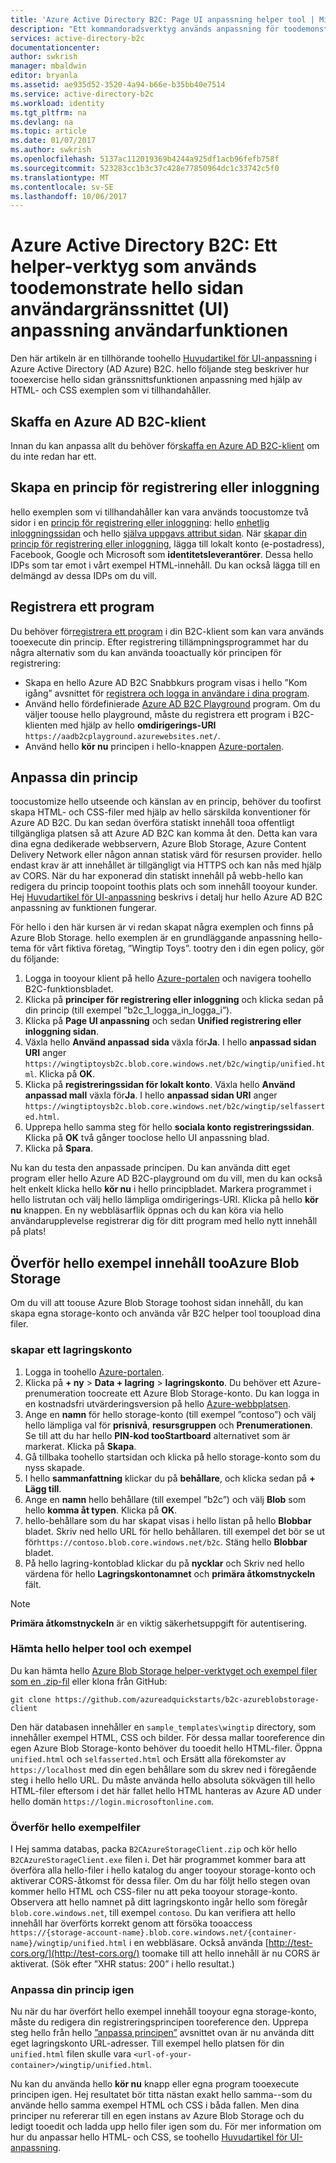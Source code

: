 ```yaml
---
title: 'Azure Active Directory B2C: Page UI anpassning helper tool | Microsoft Docs'
description: "Ett kommandoradsverktyg används anpassning för toodemonstrate hello sidan gränssnittsfunktionen i Azure Active Directory B2C"
services: active-directory-b2c
documentationcenter: 
author: swkrish
manager: mbaldwin
editor: bryanla
ms.assetid: ae935d52-3520-4a94-b66e-b35bb40e7514
ms.service: active-directory-b2c
ms.workload: identity
ms.tgt_pltfrm: na
ms.devlang: na
ms.topic: article
ms.date: 01/07/2017
ms.author: swkrish
ms.openlocfilehash: 5137ac112019369b4244a925df1acb96fefb758f
ms.sourcegitcommit: 523283cc1b3c37c428e77850964dc1c33742c5f0
ms.translationtype: MT
ms.contentlocale: sv-SE
ms.lasthandoff: 10/06/2017
---
```

# <a name="azure-active-directory-b2c-a-helper-tool-used-toodemonstrate-hello-page-user-interface-ui-customization-feature"></a>Azure Active Directory B2C: Ett helper-verktyg som används toodemonstrate hello sidan användargränssnittet (UI) anpassning användarfunktionen
Den här artikeln är en tillhörande toohello [Huvudartikel för UI-anpassning](active-directory-b2c-reference-ui-customization.md) i Azure Active Directory (AD Azure) B2C. hello följande steg beskriver hur tooexercise hello sidan gränssnittsfunktionen anpassning med hjälp av HTML- och CSS exemplen som vi tillhandahåller.

## <a name="get-an-azure-ad-b2c-tenant"></a>Skaffa en Azure AD B2C-klient
Innan du kan anpassa allt du behöver för[skaffa en Azure AD B2C-klient](active-directory-b2c-get-started.md) om du inte redan har ett.

## <a name="create-a-sign-up-or-sign-in-policy"></a>Skapa en princip för registrering eller inloggning
hello exemplen som vi tillhandahåller kan vara används toocustomze två sidor i en [princip för registrering eller inloggning](active-directory-b2c-reference-policies.md): hello [enhetlig inloggningssidan](active-directory-b2c-reference-ui-customization.md) och hello [själva uppgavs attribut sidan](active-directory-b2c-reference-ui-customization.md). När [skapar din princip för registrering eller inloggning](active-directory-b2c-reference-policies.md#create-a-sign-up-or-sign-in-policy), lägga till lokalt konto (e-postadress), Facebook, Google och Microsoft som **identitetsleverantörer**. Dessa hello IDPs som tar emot i vårt exempel HTML-innehåll.  Du kan också lägga till en delmängd av dessa IDPs om du vill.

## <a name="register-an-application"></a>Registrera ett program
Du behöver för[registrera ett program](active-directory-b2c-app-registration.md) i din B2C-klient som kan vara används tooexecute din princip. Efter registrering tillämpningsprogrammet har du några alternativ som du kan använda tooactually kör principen för registrering:

* Skapa en hello Azure AD B2C Snabbkurs program visas i hello ”Kom igång” avsnittet för [registrera och logga in användare i dina program](active-directory-b2c-overview.md#get-started).
* Använd hello fördefinierade [Azure AD B2C Playground](https://aadb2cplayground.azurewebsites.net) program. Om du väljer toouse hello playground, måste du registrera ett program i B2C-klienten med hjälp av hello **omdirigerings-URI** `https://aadb2cplayground.azurewebsites.net/`.
* Använd hello **kör nu** principen i hello-knappen [Azure-portalen](https://portal.azure.com/).

## <a name="customize-your-policy"></a>Anpassa din princip
toocustomize hello utseende och känslan av en princip, behöver du toofirst skapa HTML- och CSS-filer med hjälp av hello särskilda konventioner för Azure AD B2C. Du kan sedan överföra statiskt innehåll tooa offentligt tillgängliga platsen så att Azure AD B2C kan komma åt den. Detta kan vara dina egna dedikerade webbservern, Azure Blob Storage, Azure Content Delivery Network eller någon annan statisk värd för resursen provider. hello endast krav är att innehållet är tillgängligt via HTTPS och kan nås med hjälp av CORS. När du har exponerad din statiskt innehåll på webb-hello kan redigera du princip toopoint toothis plats och som innehåll tooyour kunder. Hej [Huvudartikel för UI-anpassning](active-directory-b2c-reference-ui-customization.md) beskrivs i detalj hur hello Azure AD B2C anpassning av funktionen fungerar.

För hello i den här kursen är vi redan skapat några exemplen och finns på Azure Blob Storage. hello exemplen är en grundläggande anpassning hello-tema för vårt fiktiva företag, ”Wingtip Toys”. tootry den i din egen policy, gör du följande:

1. Logga in tooyour klient på hello [Azure-portalen](https://portal.azure.com/) och navigera toohello B2C-funktionsbladet.
2. Klicka på **principer för registrering eller inloggning** och klicka sedan på din princip (till exempel ”b2c\_1\_logga\_in\_logga\_i”).
3. Klicka på **Page UI anpassning** och sedan **Unified registrering eller inloggning sidan**.
4. Växla hello **Använd anpassad sida** växla för**Ja**. I hello **anpassad sidan URI** anger `https://wingtiptoysb2c.blob.core.windows.net/b2c/wingtip/unified.html`. Klicka på **OK**.
5. Klicka på **registreringssidan för lokalt konto**. Växla hello **Använd anpassad mall** växla för**Ja**. I hello **anpassad sidan URI** anger `https://wingtiptoysb2c.blob.core.windows.net/b2c/wingtip/selfasserted.html`.
6. Upprepa hello samma steg för hello **sociala konto registreringssidan**.
   Klicka på **OK** två gånger tooclose hello UI anpassning blad.
7. Klicka på **Spara**.

Nu kan du testa den anpassade principen. Du kan använda ditt eget program eller hello Azure AD B2C-playground om du vill, men du kan också helt enkelt klicka hello **kör nu** i hello principbladet. Markera programmet i hello listrutan och välj hello lämpliga omdirigerings-URI. Klicka på hello **kör nu** knappen. En ny webbläsarflik öppnas och du kan köra via hello användarupplevelse registrerar dig för ditt program med hello nytt innehåll på plats!

## <a name="upload-hello-sample-content-tooazure-blob-storage"></a>Överför hello exempel innehåll tooAzure Blob Storage
Om du vill att toouse Azure Blob Storage toohost sidan innehåll, du kan skapa egna storage-konto och använda vår B2C helper tool tooupload dina filer.

### <a name="create-a-storage-account"></a>skapar ett lagringskonto
1. Logga in toohello [Azure-portalen](https://portal.azure.com/).
2. Klicka på **+ ny** > **Data + lagring** > **lagringskonto**. Du behöver ett Azure-prenumeration toocreate ett Azure Blob Storage-konto. Du kan logga in en kostnadsfri utvärderingsversion på hello [Azure-webbplatsen](https://azure.microsoft.com/pricing/free-trial/).
3. Ange en **namn** för hello storage-konto (till exempel ”contoso”) och välj hello lämpliga val för **prisnivå**, **resursgruppen** och  **Prenumerationen**. Se till att du har hello **PIN-kod tooStartboard** alternativet som är markerat. Klicka på **Skapa**.
4. Gå tillbaka toohello startsidan och klicka på hello storage-konto som du nyss skapade.
5. I hello **sammanfattning** klickar du på **behållare**, och klicka sedan på **+ Lägg till**.
6. Ange en **namn** hello behållare (till exempel ”b2c”) och välj **Blob** som hello **komma åt typen**. Klicka på **OK**.
7. hello-behållare som du har skapat visas i hello listan på hello **Blobbar** bladet. Skriv ned hello URL för hello behållaren. till exempel det bör se ut för`https://contoso.blob.core.windows.net/b2c`. Stäng hello **Blobbar** bladet.
8. På hello lagring-kontoblad klickar du på **nycklar** och Skriv ned hello värdena för hello **Lagringskontonamnet** och **primära åtkomstnyckeln** fält.

> [!NOTE]
> **Primära åtkomstnyckeln** är en viktig säkerhetsuppgift för autentisering.
> 
> 

### <a name="download-hello-helper-tool-and-sample-files"></a>Hämta hello helper tool och exempel
Du kan hämta hello [Azure Blob Storage helper-verktyget och exempel filer som en .zip-fil](https://github.com/azureadquickstarts/b2c-azureblobstorage-client/archive/master.zip) eller klona från GitHub:

```
git clone https://github.com/azureadquickstarts/b2c-azureblobstorage-client
```

Den här databasen innehåller en `sample_templates\wingtip` directory, som innehåller exempel HTML, CSS och bilder. För dessa mallar tooreference din egen Azure Blob Storage-konto behöver du tooedit hello HTML-filer. Öppna `unified.html` och `selfasserted.html` och Ersätt alla förekomster av `https://localhost` med din egen behållare som du skrev ned i föregående steg i hello hello URL. Du måste använda hello absoluta sökvägen till hello HTML-filer eftersom i det här fallet hello HTML hanteras av Azure AD under hello domän `https://login.microsoftonline.com`.

### <a name="upload-hello-sample-files"></a>Överför hello exempelfiler
I Hej samma databas, packa `B2CAzureStorageClient.zip` och kör hello `B2CAzureStorageClient.exe` filen i. Det här programmet kommer bara att överföra alla hello-filer i hello katalog du anger tooyour storage-konto och aktiverar CORS-åtkomst för dessa filer. Om du har följt hello stegen ovan kommer hello HTML och CSS-filer nu att peka tooyour storage-konto. Observera att hello namnet på ditt lagringskonto ingår hello som föregår `blob.core.windows.net`, till exempel `contoso`. Du kan verifiera att hello innehåll har överförts korrekt genom att försöka tooaccess `https://{storage-account-name}.blob.core.windows.net/{container-name}/wingtip/unified.html` i en webbläsare. Också använda [http://test-cors.org/](http://test-cors.org/) toomake till att hello innehåll är nu CORS är aktiverat. (Sök efter ”XHR status: 200” i hello resultat.)

### <a name="customize-your-policy-again"></a>Anpassa din princip igen
Nu när du har överfört hello exempel innehåll tooyour egna storage-konto, måste du redigera din registreringsprincipen tooreference den. Upprepa steg hello från hello [”anpassa principen”](#customize-your-policy) avsnittet ovan är nu använda ditt eget lagringskonto URL-adresser. Till exempel hello platsen för din `unified.html` filen skulle vara `<url-of-your-container>/wingtip/unified.html`.

Nu kan du använda hello **kör nu** knapp eller egna program tooexecute principen igen. Hej resultatet bör titta nästan exakt hello samma--som du använde hello samma exempel HTML och CSS i båda fallen. Men dina principer nu refererar till en egen instans av Azure Blob Storage och du ledigt tooedit och ladda upp hello filer igen som du. För mer information om hur du anpassar hello HTML- och CSS, se toohello [Huvudartikel för UI-anpassning](active-directory-b2c-reference-ui-customization.md).

